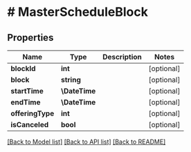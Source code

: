 # # MasterScheduleBlock

## Properties

Name | Type | Description | Notes
------------ | ------------- | ------------- | -------------
**blockId** | **int** |  | [optional]
**block** | **string** |  | [optional]
**startTime** | **\DateTime** |  | [optional]
**endTime** | **\DateTime** |  | [optional]
**offeringType** | **int** |  | [optional]
**isCanceled** | **bool** |  | [optional]

[[Back to Model list]](../../README.md#models) [[Back to API list]](../../README.md#endpoints) [[Back to README]](../../README.md)
